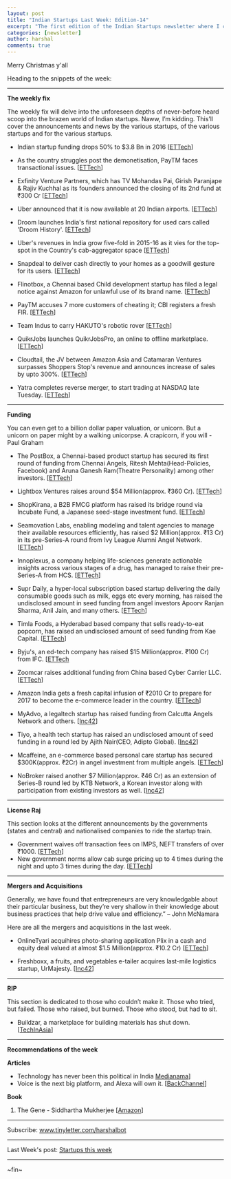 ```yaml
---
layout: post
title: "Indian Startups Last Week: Edition-14"
excerpt: "The first edition of the Indian Startups newsletter where I curate the what went down in the ecosystem last week."
categories: [newsletter]
author: harshal
comments: true
---
```

Merry Christmas y'all

Heading to the snippets of the week:

***

**The weekly fix**

The weekly fix will delve into the unforeseen depths of never-before heard scoop into the brazen world of Indian startups. Naww, I’m kidding. This’ll cover the announcements and news by the various startups, of the various startups and for the various startups. 

* Indian startup funding drops 50% to $3.8 Bn in 2016 [[ETTech](http://tech.economictimes.indiatimes.com/news/startups/indian-startup-funding-drops-50-to-3-8bn-in-2016/56149274)]

* As the country struggles post the demonetisation, PayTM faces transactional issues. [[ETTech](http://tech.economictimes.indiatimes.com/news/mobile/paytm-continue-to-face-transaction-issues/56141816)]

* Exfinity Venture Partners, which has TV Mohandas Pai, Girish Paranjape & Rajiv Kuchhal as its founders announced the closing of its 2nd fund at ₹300 Cr  [[ETTech](http://tech.economictimes.indiatimes.com/news/startups/exfinity-closes-second-fund-with-rs-300-crore/56141720)]

* Uber announced that it is now available at 20 Indian airports. [[ETTech](http://tech.economictimes.indiatimes.com/news/mobile/uber-now-at-20-indian-airports-to-make-travel-better/56138927)]

* Droom launches India's first national repository for used cars called 'Droom History'. [[ETTech](http://tech.economictimes.indiatimes.com/news/startups/droom-launches-indias-first-national-repository-for-used-cars/56132116)]

* Uber's revenues in India grow five-fold in 2015-16 as it vies for the top-spot in the Country's cab-aggregator space [[ETTech](http://tech.economictimes.indiatimes.com/news/internet/ubers-revenues-in-india-grows-fivefold-in-2015-16-beats-meru/56131195)]

* Snapdeal to deliver cash directly to your homes as a goodwill gesture for its users. [[ETTech](http://tech.economictimes.indiatimes.com/news/internet/snapdeal-to-now-deliver-cash-at-your-doorstep/56121488)]
* Flinotbox, a Chennai based Child development startup has filed a legal notice against Amazon for unlawful use of its brand name.  [[ETTech](http://tech.economictimes.indiatimes.com/news/internet/chennai-based-flintobox-files-legal-notice-against-amazon/56112642)]
* PayTM accuses 7 more customers of cheating it; CBI registers a fresh FIR. [[ETTech](http://tech.economictimes.indiatimes.com/news/internet/paytm-accuses-7-more-customers-of-cheating-it-cbi-registers-fresh-fir/56101975)]
* Team Indus to carry HAKUTO's robotic rover  [[ETTech](http://tech.economictimes.indiatimes.com/news/technology/teamindus-to-carry-hakutos-robotic-rover-to-moon-in-late-2017/56101874)]
* QuikrJobs launches QuikrJobsPro, an online to offline marketplace. [[ETTech](http://tech.economictimes.indiatimes.com/news/internet/quikrjobs-launches-quikrjobspro-an-online-to-offline-marketplace/56097138)]
* Cloudtail, the JV between Amazon Asia and Catamaran Ventures surpasses Shoppers Stop's revenue and announces increase of sales by upto 300%. [[ETTech](http://tech.economictimes.indiatimes.com/news/startups/amazon-on-a-high-cloudtail-surpasses-shoppers-stops-revenue-sales-up-300/56094959)]
* Yatra completes reverse merger, to start trading at NASDAQ late Tuesday. [[ETTech](http://tech.economictimes.indiatimes.com/news/internet/yatra-completes-reverse-merger-to-start-trading-on-nasdaq/56094792)]

***

**Funding**

You can even get to a billion dollar paper valuation, or unicorn. But a unicorn on paper might by a walking unicorpse. A crapicorn, if you will - Paul Graham

* The PostBox, a Chennai-based product startup has secured its first round of funding from Chennai Angels, Ritesh Mehta(Head-Policies, Facebook) and Aruna Ganesh Ram(Theatre Personality) among other investors. [[ETTech](http://tech.economictimes.indiatimes.com/news/startups/the-postbox-secures-funding-from-the-chennai-angels-others/56141876)]

* Lightbox Ventures raises around $54 Million(approx. ₹360 Cr). [[ETTech](http://tech.economictimes.indiatimes.com/news/startups/venture-capital-firm-lightbox-raises-about-54m/56131557)]

* ShopKirana, a B2B FMCG platform has raised its bridge round via Incubate Fund, a Japanese seed-stage investment fund. [[ETTech](http://tech.economictimes.indiatimes.com/news/startups/japan-based-incubate-fund-invests-in-indore-based-shopkirana/56131392)] 

* Seamovation Labs, enabling modeling and talent agencies to manage their available resources efficiently, has raised $2 Million(approx. ₹13 Cr) in its pre-Series-A round from Ivy League Alumni Angel Network.
[[ETTech](http://tech.economictimes.indiatimes.com/news/startups/bengaluru-based-startup-seamovation-raises-2-million-from-ivy-league-network/56131368)]

* Innoplexus, a company helping life-sciences generate actionable insights across various stages of a drug, has managed to raise their pre-Series-A from HCS. [[ETTech](http://tech.economictimes.indiatimes.com/news/startups/innoplexus-raises-undisclosed-sum-in-pre-series-a-from-germany-based-hcs/56118848)]

* Supr Daily, a hyper-local subscription based startup delivering the daily consumable goods such as milk, eggs etc every morning, has raised the undisclosed amount in seed funding from angel investors Apoorv Ranjan Sharma, Anil Jain, and many others. [[ETTech](http://tech.economictimes.indiatimes.com/news/startups/venture-catalysts-facilitates-seed-investment-in-supr-daily/56101819)]
* Timla Foods, a Hyderabad based company that sells ready-to-eat popcorn, has raised an undisclosed amount of seed funding from Kae Capital. [[ETTech](http://tech.economictimes.indiatimes.com/news/startups/timla-foods-raises-undisclosed-seed-funds-from-kae-capital/56095564)]
* Byju's, an ed-tech company has raised $15 Million(approx. ₹100 Cr) from IFC. [[ETTech](http://tech.economictimes.indiatimes.com/news/startups/ifc-invests-15-million-in-byjus/56084724)
* Zoomcar raises additional funding from China based Cyber Carrier LLC. [[ETTech](http://tech.economictimes.indiatimes.com/news/startups/zoomcar-raises-additional-funding-from-china-based-cyber-carrier-cl/56081061)]
* Amazon India gets a fresh capital infusion of ₹2010 Cr to prepare for 2017 to become the e-commerce leader in the country. [[ETTech](http://tech.economictimes.indiatimes.com/news/startups/amazon-india-gets-rs-2010-crore-fresh-capital-infusion/56076106)]
* MyAdvo, a legaltech startup has raised funding from Calcutta Angels Network and others. [[Inc42](https://inc42.com/flash-feed/myadvo-funding/)]
* Tiyo, a health tech startup has raised an undisclosed amount of seed funding in a round led by Ajith Nair(CEO, Adipto Global). [[Inc42](https://inc42.com/flash-feed/tiyo-secures-seed-funding/)]
* Mcaffeine, an e-commerce based personal care startup has secured $300K(approx. ₹2Cr) in angel investment from multiple angels. [[ETTech](https://inc42.com/flash-feed/mcaffeine-angel-funding/)]
* NoBroker raised another $7 Million(approx. ₹46 Cr) as an extension of Series-B round led by KTB Network, a Korean investor along with participation from existing investors as well. [[Inc42](https://inc42.com/flash-feed/nobroker-7mn-ktbnetwork/)]


***

**License Raj**

This section looks at the different announcements by the governments (states and central) and nationalised companies to ride the startup train.

* Government waives off transaction fees on IMPS, NEFT transfers of over ₹1000. [[ETTech](http://tech.economictimes.indiatimes.com/news/internet/government-waives-transaction-fee-on-imps-neft-transfer-of-over-rs-1000/56102023)] 
* New government norms allow cab surge pricing up to 4 times during the night and upto 3 times during the day. [[ETTech](http://tech.economictimes.indiatimes.com/news/internet/new-norms-allow-cab-surge-pricing-up-to-four-times/55991718)]



***

**Mergers and Acquisitions**

Generally, we have found that entrepreneurs are very knowledgable about their particular business, but they’re very shallow in their knowledge about business practices that help drive value and efficiency.” – John McNamara

Here are all the mergers and acquisitions in the last week.

* OnlineTyari acquihires photo-sharing application Plix in a cash and equity deal valued at almost $1.5 Million(approx. ₹10.2 Cr) [[ETTech](http://tech.economictimes.indiatimes.com/news/startups/onlinetyari-acquihires-photo-sharing-application-plix/56095703)]

* Freshboxx, a fruits, and vegetables e-tailer acquires last-mile logistics startup, UrMajesty. [[Inc42](https://inc42.com/flash-feed/freshboxx-acquires-urmajesty/)]


***

**RIP**

This section is dedicated to those who couldn’t make it. Those who tried, but failed. Those who raised, but burned. Those who stood, but had to sit.

* Buildzar, a marketplace for building materials has shut down. [[TechInAsia](https://www.techinasia.com/cash-crunch-takes-toll-ecommerce-buildzar-shuts)]


***

**Recommendations of the week**

**Articles**
* Technology has never been this political in India [Medianama](http://www.medianama.com/2016/12/223-year-end-rant-2016-technology-has-never-been-this-political-in-india/)]
* Voice is the next big platform, and Alexa will own it. [[BackChannel](https://backchannel.com/voice-is-the-next-big-platform-and-alexa-will-own-it-c2cf13fab911?source=collection_home---1------3----------)]


**Book**
1) The Gene - Siddhartha Mukherjee [[Amazon](https://www.amazon.in/Gene-Intimate-History-Siddhartha-Mukherjee/dp/0670087149/ref=as_li_ss_tl?ie=UTF8&qid=1482647733&sr=8-1&keywords=the+gene+siddhartha+mukherjee&linkCode=ll1&tag=harshalbot-21&linkId=f53ba9ff1746e1943820343ef63e07da)]

***


Subscribe: www.tinyletter.com/harshalbot

***

Last Week's post: [Startups this week](https://www.reddit.com/r/india/comments/5iymd7/indian_startups_last_week_dec_12th_dec_17th/)

***
~fin~